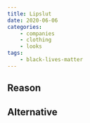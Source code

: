 ```yaml
---
title: Lipslut
date: 2020-06-06
categories:
    - companies
    - clothing
    - looks
tags:
    - black-lives-matter
---
```


## Reason


## Alternative

